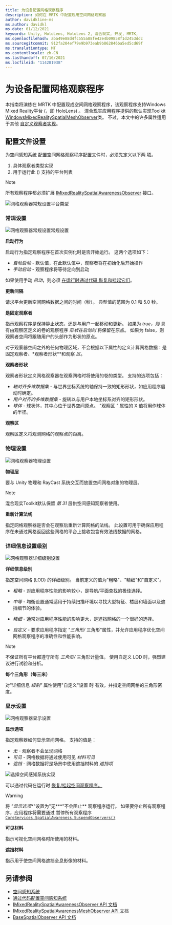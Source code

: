 ```yaml
---
title: 为设备配置网格观察程序
description: 如何在 MRTK 中配置现用空间网格观察器
author: davidkline-ms
ms.author: davidkl
ms.date: 01/12/2021
keywords: Unity, HoloLens, HoloLens 2, 混合现实, 开发, MRTK,
ms.openlocfilehash: aba49e88d4fc555a88fe42e4b09858f1d2453ddc
ms.sourcegitcommit: 912fa204ef79e9b973eab9b862846ba5ed5cd69f
ms.translationtype: MT
ms.contentlocale: zh-CN
ms.lasthandoff: 07/16/2021
ms.locfileid: "114281938"
---
```

# <a name="configuring-mesh-observers-for-device"></a>为设备配置网格观察程序

本指南将演练在 MRTK 中配置现成空间网格观察程序，该观察程序支持Windows Mixed Reality平台 (，即 HoloLens) 。 混合现实应用程序提供的默认实现Toolkit [WindowsMixedRealitySpatialMeshObserver](xref:Microsoft.MixedReality.Toolkit.WindowsMixedReality.SpatialAwareness.WindowsMixedRealitySpatialMeshObserver)类。 不过，本文中的许多属性适用于其他 [自定义观察者实现](create-data-provider.md)。

## <a name="profile-settings"></a>配置文件设置

为空间感知系统 配置空间网格观察程序配置文件时，必须先定义以下两 [项](spatial-awareness-getting-started.md)。

1. 具体观察者类型实现
1. 用于运行此 () 支持的平台列表

> [!NOTE]
> 所有观察程序都必须扩展 [IMixedRealitySpatialAwarenessObserver](xref:Microsoft.MixedReality.Toolkit.SpatialAwareness.IMixedRealitySpatialAwarenessObserver) 接口。

![网格观察器常规设置平台类型](../images/spatial-awareness/SpatialAwarenessMeshObserverProfile_TypesPlatforms.png)

### <a name="general-settings"></a>常规设置

![网格观察器常规设置常规设置](../images/spatial-awareness/MeshObserverGeneralSettings.png)

**启动行为**

启动行为指定观察程序在首次实例化时是否开始运行。 这两个选项如下：

* *自动启动* - 默认值，在此默认值中，观察者将在初始化后开始操作
* *手动启动* - 观察程序将等待定向到启动

如果使用手动 *启动*，则必须 [在运行时通过代码 恢复和挂起它们](usage-guide.md#starting-and-stopping-mesh-observation)。

**更新间隔**

请求平台更新空间网格数据之间的时间（秒）。 典型值的范围为 0.1 和 5.0 秒。

**是固定观察者**

指示观察程序是保持静止状态，还是与用户一起移动和更新。 如果为 *true，则* 具有由观察区定义的卷的观察程序 *形状在启动时* 将保留在原点。 如果为 false，则观察者空间将跟随用户的头部作为形状的原点。

对于观察器空间之外的任何物理区域，不会根据以下属性的定义计算网格数据：是固定观察者、*观察者形状**和观察 *区*。 

**观察者形状**

观察者形状定义网格观察器在观察网格时将使用的卷的类型。 支持的选项包括：

* *轴对齐多维数据集* - 与世界坐标系统的轴保持一致的矩形形状，如应用程序启动时确定。
* *用户对齐的多维数据集* - 旋转以与用户本地坐标系对齐的矩形形状。
* *球体* - 球状体，其中心位于世界空间原点。 "观察区 *"* 属性的 X 值将用作球体的半径。

**观察区**

观察区定义将观测网格的观察点的距离。

### <a name="physics-settings"></a>物理设置

![网格观察器物理设置](../images/spatial-awareness/MeshObserverPhysicsSettings.png)

**物理层**

要与 Unity 物理和 RayCast 系统交互而放置空间网格对象的物理层。

> [!NOTE]
> 混合现实Toolkit默认保留 *第 31* 层供空间感知观察者使用。

**重新计算法线**

指定网格观察器是否会在观察后重新计算网格的法线。 此设置可用于确保应用程序在未通过网格返回这些网格的平台上接收包含有效法线数据的网格。

### <a name="level-of-detail-settings"></a>详细信息设置级别

![网格观察器详细级别设置](../images/spatial-awareness/MeshObserverLevelOfDetailSettings.png)

**详细信息级别**

指定空间网格 (LOD) 的详细级别。 当前定义的值为"粗略"、"精细"和"自定义"。

* *粗略* - 对应用程序性能的影响较小，是导航/平面查找的极佳选择。

* *中等* - 均衡设置通常适用于持续扫描环境以寻找大型特征、楼层和墙面以及遮挡细节的体验。

* *精细* - 通常对应用程序性能的影响更大，是遮挡网格的一个很好的选择。

* *自定义* - 要求应用程序指定 *"三角形/* 三角形"属性，并允许应用程序优化空间网格观察程序的准确性和性能影响。

> [!NOTE]
> 不保证所有平台都遵守所有 *三角形/* 三角形计量值。 使用自定义 LOD 时，强烈建议进行试验和分析。

**每个三角形（每三米）**

对"详细信息 *级别"* 属性使用"自定义"设置 **时** 有效，并指定空间网格的三角形密度。

### <a name="display-settings"></a>显示设置

![网格观察器显示设置](../images/spatial-awareness/MeshObserverDisplaySettings.png)

**显示选项**

指定观察器如何显示空间网格。 支持的值是：

* *无* - 观察者不会呈现网格
* *可见* - 网格数据将通过使用可见 *材料可见*
* *遮挡* - 网格数据将是场景中使用遮挡材料的 *遮挡项*

![选择空间感知系统实现](../images/spatial-awareness/MRTK_SpatialAwareness_DisplayOptions.jpg)

可以通过代码在运行时 [恢复/挂起空间观察程序。](usage-guide.md#starting-and-stopping-mesh-observation)

> [!WARNING]
> 将 *"显示选项**"设置为"无***"不会阻止** 观察程序运行。 如果要停止所有观察程序，应用程序将需要通过 暂停所有观察程序 [`CoreServices.SpatialAwareness.SuspendObservers()`](xref:Microsoft.MixedReality.Toolkit.SpatialAwareness.IMixedRealitySpatialAwarenessSystem.SuspendObservers)

**可见材料**

指示可视化空间网格时所使用的材料。

**遮挡材料**

指示用于使空间网格遮挡全息影像的材料。

## <a name="see-also"></a>另请参阅

* [空间感知系统](spatial-awareness-getting-started.md)
* [通过代码配置空间感知系统](usage-guide.md)
* [IMixedRealitySpatialAwarenessObserver API 文档](xref:Microsoft.MixedReality.Toolkit.SpatialAwareness.IMixedRealitySpatialAwarenessObserver)
* [IMixedRealitySpatialAwarenessMeshObserver API 文档](xref:Microsoft.MixedReality.Toolkit.SpatialAwareness.IMixedRealitySpatialAwarenessMeshObserver)
* [BaseSpatialObserver API 文档](xref:Microsoft.MixedReality.Toolkit.SpatialAwareness.BaseSpatialObserver)
